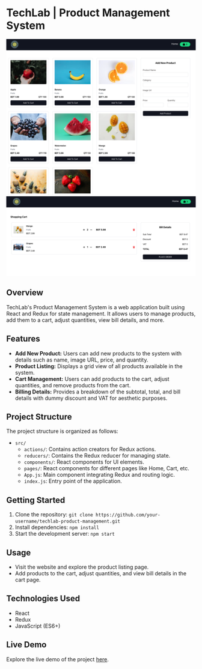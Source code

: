 # TechLab | Product Management System

![Alt text](image.png) ![Alt text](image-1.png)

## Overview

TechLab's Product Management System is a web application built using React and
Redux for state management. It allows users to manage products, add them to a
cart, adjust quantities, view bill details, and more.

## Features

- **Add New Product:** Users can add new products to the system with details
  such as name, image URL, price, and quantity.
- **Product Listing:** Displays a grid view of all products available in the
  system.
- **Cart Management:** Users can add products to the cart, adjust quantities,
  and remove products from the cart.
- **Billing Details:** Provides a breakdown of the subtotal, total, and bill
  details with dummy discount and VAT for aesthetic purposes.

## Project Structure

The project structure is organized as follows:

- `src/`
     - `actions/`: Contains action creators for Redux actions.
     - `reducers/`: Contains the Redux reducer for managing state.
     - `components/`: React components for UI elements.
     - `pages/`: React components for different pages like Home, Cart, etc.
     - `App.js`: Main component integrating Redux and routing logic.
     - `index.js`: Entry point of the application.

## Getting Started

1. Clone the repository:
   `git clone https://github.com/your-username/techlab-product-management.git`
2. Install dependencies: `npm install`
3. Start the development server: `npm start`

## Usage

- Visit the website and explore the product listing page.
- Add products to the cart, adjust quantities, and view bill details in the cart
  page.

## Technologies Used

- React
- Redux
- JavaScript (ES6+)

## Live Demo

Explore the live demo of the project
[here](https://product-management-system-taupe.vercel.app/).

